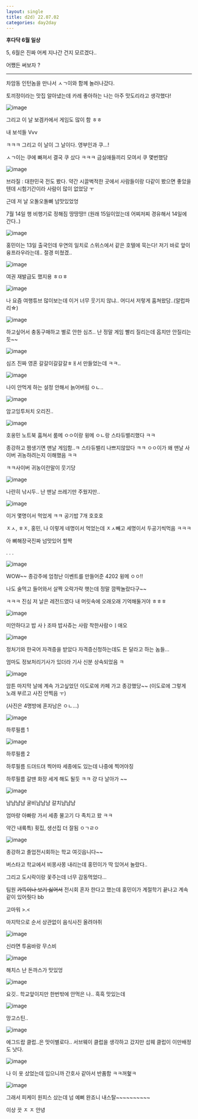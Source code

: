 ```yaml
---
layout: single
title: d2d) 22.07.02
categories: day2day
---
```


__후다닥 6월 일상__

5, 6월은 진짜 어케 지나간 건지 모르겠다..

어쨌든 써보자 ?

------------------------------------------------

차암동 인턴놈을 만나서 ㅅㄱ이와 함께 놀러나갔다.

토끼정이라는 맛집 알아냈는데 카레 좋아하는 나는 아주 맛도리라고 생각했다!

![image](https://user-images.githubusercontent.com/52832956/176989969-aca26fe1-24f8-4b0e-b1be-b222d7f9544f.png)

그리고 이 날 보겜카에서 게임도 많이 함 ㅎㅎ

내 보석들 Vvv

ㅋㅋㅋ 그리고 이 날이 그 날이다. 영부인과 쿠...!

ㅅㄱ이는 쿠에 빠져서 결국 쿠 샀다 ㅋㅋㅋ 금실애들끼리 모여서 쿠 몇번했당

![image](https://user-images.githubusercontent.com/52832956/176990035-4e45a3c5-f87f-4d80-a9ee-53f47c07b11b.png)

브라질 : 대한민국 전도 봤다. 약간 시끌벅적한 곳에서 사람들이랑 다같이 봤으면 좋았을 텐데 시험기간이라 사람이 많이 없었당 ㅜ

근데 저 날 오돌오돌뼈 넘맛있었엉

7월 14일 행 비행기로 정해짐 땅땅땅!! (원래 15일이었는데 어찌저찌 경유해서 14일에 간다..)

![image](https://user-images.githubusercontent.com/52832956/176990097-f9225576-cc41-42cf-92e7-3ca9bb535eb5.png)

홍민이는 13일 출국인데 우연의 일치로 스위스에서 같은 호텔에 묵는다! 저기 바로 앞이 융프라우라는데.. 절경 미쳤겠..

![image](https://user-images.githubusercontent.com/52832956/176990122-e55c9283-079c-49b5-95e4-f31398599b27.png)

여권 재발급도 했지용 ㅎㅁㅎ

![image](https://user-images.githubusercontent.com/52832956/176990139-c4aa99ad-d962-4cb5-84fa-b2f9de54aa8b.png)

나 요즘 여행튜브 많이보는데 이거 너무 웃기지 않냐.. 어디서 저렇게 훔쳐왔담..(알럽파리☆)

![image](https://user-images.githubusercontent.com/52832956/176990162-dd8a1ceb-829f-4914-bb47-ee7a61f13e8a.png)

하고싶어서 충동구매하고 별로 안한 심즈.. 난 정말 게임 빨리 질리는데 옵치만 안질리는듯~~

![image](https://user-images.githubusercontent.com/52832956/176990182-aa732f06-5e3e-4484-ae53-4bf2fc4cd3a7.png)

심즈 진짜 영혼 갈갈이갈갈갈ㅎㅐ서 만들었는데 ㅋㅋ..

![image](https://user-images.githubusercontent.com/52832956/176990192-9463d087-ac02-4b2a-9fff-5978deed7fe2.png)

나이 안먹게 하는 설정 안해서 늙어버림 ㅇㄴ..

![image](https://user-images.githubusercontent.com/52832956/176990206-e6040232-9508-4ddd-ac9d-11b411d459ff.png)

암고잉투처치 오리진..

![image](https://user-images.githubusercontent.com/52832956/176990217-0cb44d67-409f-4974-96e8-b2ecb22c844d.png)

호옹민 노트북 훔쳐서 룸메 ㅇㅇ이랑 윙메 ㅇㄴ랑 스타듀밸리했다 ㅋㅋ

종강하고 짬생기면 맨날 게임함..ㅋ 스타듀밸리 나쁘지않았다 ㅋㅋ ㅇㅇ이가 왜 맨날 사이버 귀농하려는지 이해했음 ㅋㅋ

ㅋㅋ사이버 귀농이란말이 웃기당

![image](https://user-images.githubusercontent.com/52832956/176990252-806f4c4d-06a9-4d3d-a268-7bfb1f58d1e6.png)

나란히 낚시두.. 난 맨날 쓰레기만 주웠지만..

![image](https://user-images.githubusercontent.com/52832956/176990262-f2aadac5-fa3a-49b3-8063-2a4886bf143a.png)

이거 몇명이서 먹었게 ㅋㅋ 공기밥 7개 호호호

ㅈㅅ, ㅎㅈ, 홍민, 나 이렇게 네명이서 먹었는데 ㅈㅅ빼고 세명이서 두공기씩먹음 ㅋㅋㅋ

아 뼈해장국진짜 넘맛있어 할쨕

.
.
.

![image](https://user-images.githubusercontent.com/52832956/176990309-e8f7abaf-526a-4d1a-b499-5cd2b9976eab.png)


WOW~~ 종강주에 엄청난 이벤트를 만들어준 4202 윙메 ㅇㅇ!!

나도 술먹고 들어와서 살짝 오락가락 햇는데 정말 깜짝놀랐다구~~

ㅋㅋㅋ 진심 저 날은 레전드였다 내 머릿속에 오래오래 기억해둘거야 ㅎㅎㅎ

![image](https://user-images.githubusercontent.com/52832956/176990370-773c6f95-fac6-414c-9027-61e4219f0155.png)

미안하다고 밥 사ㅏ조따 밥사쥬는 사람 착한사람ㅇㅣ애오

![image](https://user-images.githubusercontent.com/52832956/176990409-eac31e83-6f97-4750-879a-c04ffbc01951.png)

정처기와 한국어 자격증을 받았다 자격증신청하는데도 돈 달라고 하는 놈들...

엄마도 정보처리기사가 있더라 기사 신분 상속되었음 ㅋ

![image](https://user-images.githubusercontent.com/52832956/176990444-dac5e7f7-095c-4c7c-8c7c-c0e60d064c9b.png)

암튼 마지막 날에 계속 가고싶었던 이도로에 카페 가고 종강했당~~ (이도로에 그렇게 노래 부르고 사진 안찍음 ㅜ)

(사진은 4명방에 혼자남은 ㅇㄴ...)

![image](https://user-images.githubusercontent.com/52832956/176990482-3f556cb5-44c3-4924-81f6-10a226603798.png)

하루필름 1

![image](https://user-images.githubusercontent.com/52832956/176990486-74df0da8-8d45-4c66-89d2-681bea346a3e.png)

하루필름 2

하루필름 드뎌드뎌 찍어따 세종에도 있는데 나중에 찍어야징

하루필름 갈땐 화장 세게 해도 될듯 ㅋㅋ 걍 다 날아가 ~~

![image](https://user-images.githubusercontent.com/52832956/176990516-8576cdd5-bc41-4e9d-8962-830234e831f8.png)

냠냠냠냠 굴비냠냠냠 갈치냠냠냠

엄마랑 아빠랑 가서 세종 물고기 다 족치고 왔 ㅋㅋ

약간 내륙특) 횟집, 생선집 더 잘됨 ㅇㄱㄹㅇ

![image](https://user-images.githubusercontent.com/52832956/176990540-e4680033-d1b6-47fc-b1d8-dd7e365de880.png)

종강하고 졸업전시회하는 학교 여깃읍니다~~

버스타고 학교에서 비몽사몽 내리는데 홍민이가 딱 있어서 놀랐다.. 

그리고 도시락이랑 꽃주는데 너무 감동먹었다...

팀원 ~~가뜩이나 보기 싫어서~~ 전시회 혼자 한다고 했는데 홍민이가 계절학기 끝나고 계속 같이 있어줫다 bb

고마워 >.<

마지막으로 순서 상관없이 음식사진 올려야쥐

![image](https://user-images.githubusercontent.com/52832956/176990609-593486c0-7273-43d5-b8bf-6f8182fe7898.png)

신라면 투움바랑 무스비

![image](https://user-images.githubusercontent.com/52832956/176990750-d2a38888-3f26-457b-b12d-8877ba97a3c9.png)

해치스 난 돈까스가 맛있엉

![image](https://user-images.githubusercontent.com/52832956/176990762-5a9d0ff5-2e7c-45dd-927b-a279a4b5f7d8.png)

요깃.. 학교앞이지만 한번밖에 안먹은 나.. 흑흑 맛있는데

![image](https://user-images.githubusercontent.com/52832956/176990772-8360f0cc-004f-42e6-bcca-2668e06e01ed.png)

망고스틴.. 

![image](https://user-images.githubusercontent.com/52832956/176990783-627e6ddb-8e16-4bf7-9dea-b559228f66c7.png)

에그드랍 클럽..은 맛이별로다.. 서브웨이 클럽을 생각하고 갔지만 섭웨 클럽이 이만배정도 낫다.

![image](https://user-images.githubusercontent.com/52832956/176990807-1e9f5e0e-6036-42d1-8cb4-d93065d54734.png)

나 이 옷 샀었는데 입으니까 간호사 같아서 반품함 ㅋㅋ꺼헕ㅋ

![image](https://user-images.githubusercontent.com/52832956/176990819-29979110-f351-4883-a233-9be039f405d0.png)

그래서 피케이 원피스 샀는데 넘 예뻐 완죠니 내스탈~~~~~~~~~~

이상 끗 ㅈ ㅈ 안녕












